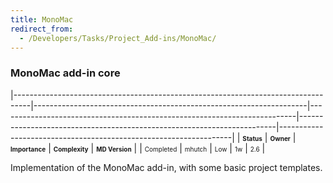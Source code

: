 ```yaml
---
title: MonoMac
redirect_from:
  - /Developers/Tasks/Project_Add-ins/MonoMac/
---
```


### MonoMac add-in core

<span> </span>

<span id="_task_a_MonoMac.Addin"></span><span> </span>

|----------------------------------------------------------------------------------|--------------------------------------------------------------------|--------------------------------------------------------------------------|------------------------------------------------------------------------|------------------------------------------------------------------|
| **<span style="font-size: x-small;">Status</span>**                              | **<span style="font-size: x-small;">Owner</span>**                 | **<span style="font-size: x-small;">Importance</span>**                  | **<span style="font-size: x-small;">Complexity</span>**                | **<span style="font-size: x-small;">MD Version</span>**          |
| <span class="task-status-Completed" style="font-size: x-small;">Completed</span> | <span class="task-owner" style="font-size: x-small;">mhutch</span> | <span class="task-importance-Low" style="font-size: x-small;">Low</span> | <span class="task-complexity-1w" style="font-size: x-small;">1w</span> | <span class="task-target" style="font-size: x-small;">2.6</span> |

Implementation of the MonoMac add-in, with some basic project templates.


